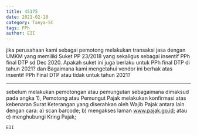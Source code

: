 ```yaml
---
title: 45175
date: 2021-02-18
category: Tanya-SC
tags: PPh
author: EII
---
```


jika perusahaan kami sebagai pemotong melakukan transaksi jasa dengan UMKM yang memiliki Suket PP 23/2018 yang sekaligus sebagai insentif PPh final DTP sd Dec 2020. Apakah suket ini juga berlaku untuk PPh final DTP di tahun 2021? dan Bagaimana kami mengetahui vendor ini berhak atas insentif PPh Final DTP atau tidak untuk tahun 2021?

---

sebelum melakukan pemotongan atau pemungutan sebagaimana dimaksud pada angka 1), Pemotong atau Pemungut Pajak melakukan konfirmasi atas kebenaran Surat Keterangan yang diserahkan oleh Wajib Pajak antara lain dengan cara: a) scan barcode; b) mengakses laman www.pajak.go.id; atau c) menghubungi Kring Pajak;

`EII`
